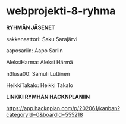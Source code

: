 ﻿# webprojekti-8-ryhma

**RYHMÄN JÄSENET**

sakkenaattori: Saku Sarajärvi

aaposarlin: Aapo Sarlin

AleksiHarma: Aleksi Härmä

n3lusa00: Samuli Luttinen

HeikkiTakalo: Heikki Takalo

**LINKKI RYMHÄN HACKNPLANIIN**

https://app.hacknplan.com/p/202061/kanban?categoryId=0&boardId=555218

